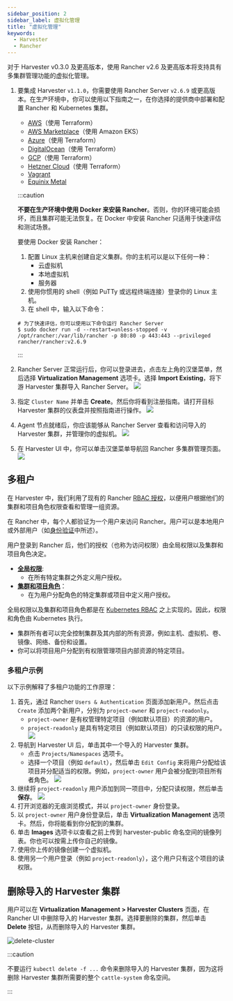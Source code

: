 ```yaml
---
sidebar_position: 2
sidebar_label: 虚拟化管理
title: "虚拟化管理"
keywords:
  - Harvester
  - Rancher
---
```


对于 Harvester v0.3.0 及更高版本，使用 Rancher v2.6 及更高版本将支持具有多集群管理功能的虚拟化管理。

1. 要集成 Harvester `v1.1.0`，你需要使用 Rancher Server `v2.6.9` 或更高版本。在生产环境中，你可以使用以下指南之一，在你选择的提供商中部署和配置 Rancher 和 Kubernetes 集群。
   - [AWS](https://rancher.com/docs/rancher/v2.6/en/quick-start-guide/deployment/amazon-aws-qs/)（使用 Terraform）
   - [AWS Marketplace](https://rancher.com/docs/rancher/v2.6/en/quick-start-guide/deployment/amazon-aws-marketplace-qs/)（使用 Amazon EKS）
   - [Azure](https://rancher.com/docs/rancher/v2.6/en/quick-start-guide/deployment/microsoft-azure-qs/)（使用 Terraform）
   - [DigitalOcean](https://rancher.com/docs/rancher/v2.6/en/quick-start-guide/deployment/digital-ocean-qs/)（使用 Terraform）
   - [GCP](https://rancher.com/docs/rancher/v2.6/en/quick-start-guide/deployment/google-gcp-qs/)（使用 Terraform）
   - [Hetzner Cloud](https://rancher.com/docs/rancher/v2.6/en/quick-start-guide/deployment/hetzner-cloud-qs/)（使用 Terraform）
   - [Vagrant](https://rancher.com/docs/rancher/v2.6/en/quick-start-guide/deployment/quickstart-vagrant/)
   - [Equinix Metal](https://rancher.com/docs/rancher/v2.6/en/quick-start-guide/deployment/equinix-metal-qs/)

   :::caution

   **不要在生产环境中使用 Docker 来安装 Rancher**。否则，你的环境可能会损坏，而且集群可能无法恢复。在 Docker 中安装 Rancher 只适用于快速评估和测试场景。

   要使用 Docker 安装 Rancher：

   1. 配置 Linux 主机来创建自定义集群。你的主机可以是以下任何一种：
      - 云虚拟机
      - 本地虚拟机
      - 服务器
   1. 使用你惯用的 shell（例如 PuTTy 或远程终端连接）登录你的 Linux 主机。
   1. 在 shell 中，输入以下命令：

   ```shell
   # 为了快速评估，你可以使用以下命令运行 Rancher Server
   $ sudo docker run -d --restart=unless-stopped -v /opt/rancher:/var/lib/rancher -p 80:80 -p 443:443 --privileged rancher/rancher:v2.6.9
   ```

   :::


1. Rancher Server 正常运行后，你可以登录进去，点击左上角的汉堡菜单，然后选择 **Virtualization Management** 选项卡。选择 **Import Existing**，将下游 Harvester 集群导入 Rancher Server。
   ![](/img/v1.1/rancher/vm-menu.png)
1. 指定 `Cluster Name` 并单击 **Create**。然后你将看到注册指南。请打开目标 Harvester 集群的仪表盘并按照指南进行操作。
   ![](/img/v1.1/rancher/harv-importing.png)
1. Agent 节点就绪后，你应该能够从 Rancher Server 查看和访问导入的 Harvester 集群，并管理你的虚拟机。
   ![](/img/v1.1/rancher/harv-cluster-view.png)
1. 在 Harvester UI 中，你可以单击汉堡菜单导航回 Rancher 多集群管理页面。
   ![](/img/v1.1/rancher/harv-go-back.png)

## 多租户

在 Harvester 中，我们利用了现有的 Rancher [RBAC 授权](https://rancher.com/docs/rancher/v2.6/en/admin-settings/rbac/)，以便用户根据他们的集群和项目角色权限查看和管理一组资源。

在 Rancher 中，每个人都验证为一个用户来访问 Rancher。用户可以是本地用户或外部用户（如[身份验证](https://rancher.com/docs/rancher/v2.6/en/admin-settings/authentication/)中所述）。

用户登录到 Rancher 后，他们的授权（也称为访问权限）由全局权限以及集群和项目角色决定。

- [**全局权限**](https://rancher.com/docs/rancher/v2.6/en/admin-settings/rbac/global-permissions/):
   - 在所有特定集群之外定义用户授权。
- [**集群和项目角色**](https://rancher.com/docs/rancher/v2.6/en/admin-settings/rbac/cluster-project-roles/)：
   - 在为用户分配角色的特定集群或项目中定义用户授权。

全局权限以及集群和项目角色都是在 [Kubernetes RBAC](https://kubernetes.io/docs/reference/access-authn-authz/rbac/) 之上实现的。因此，权限和角色由 Kubernetes 执行。

- 集群所有者可以完全控制集群及其内部的所有资源，例如主机、虚拟机、卷、镜像、网络、备份和设置。
- 你可以将项目用户分配到有权限管理项目内部资源的特定项目。


### 多租户示例
以下示例解释了多租户功能的工作原理：

1. 首先，通过 Rancher `Users & Authentication` 页面添加新用户。然后点击 `Create` 添加两个新用户，分别为 `project-owner` 和 `project-readonly`。
   - `project-owner` 是有权管理特定项目（例如默认项目）的资源的用户。
   - `project-readonly` 是具有特定项目（例如默认项目）的只读权限的用户。
      ![](/img/v1.1/rancher/create-user.png)
1. 导航到 Harvester UI 后，单击其中一个导入的 Harvester 集群。
   - 点击 `Projects/Namespaces` 选项卡。
   - 选择一个项目（例如 `default`），然后单击 `Edit Config` 来将用户分配给该项目并分配适当的权限。例如，`project-owner` 用户会被分配到项目所有者角色。
      ![](/img/v1.1/rancher/add-member.png)
1. 继续将 `project-readonly` 用户添加到同一项目中，分配只读权限，然后单击**保存**。
   ![](/img/v1.1/rancher/added-user.png)
1. 打开浏览器的无痕浏览模式，并以 `project-owner` 身份登录。
1. 以 `project-owner` 用户身份登录后，单击 **Virtualization Management** 选项卡。然后，你将能看到你分配到的集群。
1. 单击 **Images** 选项卡以查看之前上传到 harvester-public 命名空间的镜像列表。你也可以按需上传你自己的镜像。
1. 使用你上传的镜像创建一个虚拟机。
1. 使用另一个用户登录（例如 `project-readonly`），这个用户只有这个项目的读权限。

## 删除导入的 Harvester 集群
用户可以在 **Virtualization Management > Harvester Clusters** 页面，在 Rancher UI 中删除导入的 Harvester 集群。选择要删除的集群，然后单击 **Delete** 按钮，从而删除导入的 Harvester 集群。

![delete-cluster](/img/v1.1/rancher/delete-harvester-cluster.png)

:::caution

不要运行 `kubectl delete -f ...` 命令来删除导入的 Harvester 集群，因为这将删除 Harvester 集群所需要的整个 `cattle-system` 命名空间。

:::
